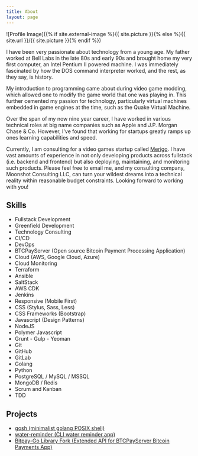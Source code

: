 ```yaml
---
title: About
layout: page
---
```


![Profile Image]({% if site.external-image %}{{ site.picture }}{% else %}{{ site.url }}/{{ site.picture }}{% endif %})

<p>I have been very passionate about technology from a young age. 
	My father worked at Bell Labs in the late 80s and early 90s and brought home my very first computer, an Intel Pentium II powered machine. 
	I was immediately fascinated by how the DOS command interpreter worked, and the rest, as they say, is history.
</p>
<p>
	My introduction to programming came about during video game modding, which allowed one to modify the game world that one was playing in. 
	This further cemented my passion for technology, particularly virtual machines embedded in game engines at the time, such as the Quake Virtual Machine.
</p>

<p>Over the span of my now nine year career, I have worked in various technical roles at big name companies such as Apple and J.P. Morgan Chase & Co. 
	However, I've found that working for startups greatly ramps up ones learning capabilities and speed. 
</p>
<p>
Currently, I am consulting for a video games startup called <a href="https://merigo.co">Merigo</a>. I have vast amounts of experience in not only developing products across fullstack (i.e. backend and frontend) but also deploying, maintaining, and monitoring such products. Please feel free to email me, and my consulting company, Moonshot Consulting LLC, can turn your wildest dreams into a technical reality within reasonable budget constraints. Looking forward to working with you!
</p>

<h2>Skills</h2>

<ul class="skill-list">
	<li>Fullstack Development</li>
	<li>Greenfield Development</li>
	<li>Technology Consulting</li>
	<li>CI/CD</li>
	<li>DevOps</li>
	<li>BTCPayServer (Open source Bitcoin Payment Processing Application)</li>
	<li>Cloud (AWS, Google Cloud, Azure)</li>
  <li>Cloud Monitoring</li>
	<li>Terraform</li>
	<li>Ansible</li>
	<li>SaltStack</li>
	<li>AWS CDK</li>
	<li>Jenkins</li>
	<li>Responsive (Mobile First)</li>
	<li>CSS (Stylus, Sass, Less)</li>
	<li>CSS Frameworks (Bootstrap)</li>
	<li>Javascript (Design Patterns)</li>
	<li>NodeJS</li>
	<li>Polymer Javascript</li>
	<li>Grunt - Gulp - Yeoman</li>
	<li>Git</li>
	<li>GitHub</li>
	<li>GitLab</li>
	<li>Golang</li>
	<li>Python</li>
	<li>PostgreSQL / MySQL / MSSQL</li>
	<li>MongoDB / Redis</li>
	<li>Scrum and Kanban</li>
	<li>TDD</li>
</ul>

<h2>Projects</h2>

<ul>
	<li><a href="https://github.com/nakkapeddi/gosh">gosh (minimalist golang POSIX shell)</a></li>
	<li><a href="https://github.com/nakkapeddi/water-reminder">water-reminder (CLI water reminder app)</a></li>
	<li><a href="https://github.com/nakkapeddi/bitpay-go">Bitpay-Go Library Fork (Extended API for BTCPayServer Bitcoin Payments App)</a></li>
</ul>

